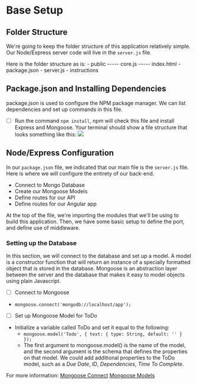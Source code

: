 # Base Setup

## Folder Structure

We're going to keep the folder structure of this application relatively simple. Our Node/Express server code will live in the `server.js` file. 

Here is the folder structure as is:
    - public         <!-- holds our front-end Angular files -->
    ----- core.js    <!-- Angular code -->
    ----- index.html <!-- main HTML view -->
    - package.json   <!-- npm configuration file -->
    - server.js      <!-- Backend Node file -->
    - instructions   <!-- Step by Step guide to building this application-->

## Package.json and Installing Dependencies

package.json is used to configure the NPM package manager. We can list dependencies and set up commands in this file. 

- [ ] Run the command `npm install`, npm will check this file and install Express and Mongoose. Your terminal should show a file structure that looks something like this: ![](http://i65.tinypic.com/mif60k.jpg)

## Node/Express Configuration

In our `package.json` file, we indicated that our main file is the `server.js` file. Here is where we will configure the entirety of our back-end. 
* Connect to Mongo Database
* Create our Mongoose Models
* Define routes for our API
* Define routes for our Angular app

At the top of the file, we're importing the modules that we'll be using to build this application. Then, we have some basic setup to define the port, and define use of middleware.

### Setting up the Database
In this section, we will connect to the database and set up a model. A model is a constructor function that will return an instance of a specially formatted object that is stored in the database. Mongoose is an abstraction layer between the server and the database that makes it easy to model objects using plain Javascript.

- [ ] Connect to Mongoose
- `mongoose.connect('mongodb://localhost/app'); `
- [ ] Set up Mongoose Model for ToDo
- Initialize a variable called ToDo and set it equal to the following:
  -  `mongoose.model('Todo', { text: { type: String, default: '' } });`
  -  The first argument to mongoose.model() is the name of the model, and the second argument is the schema that defines the properties on that model. We could add additional properties to the ToDo model, such as a _Due Date_, _ID_, _Dependencies_, _Time To Complete_.  

For more information: [Mongoose Connect](http://mongoosejs.com/docs/connections.html) [Mongoose Models](http://mongoosejs.com/docs/models.html)


